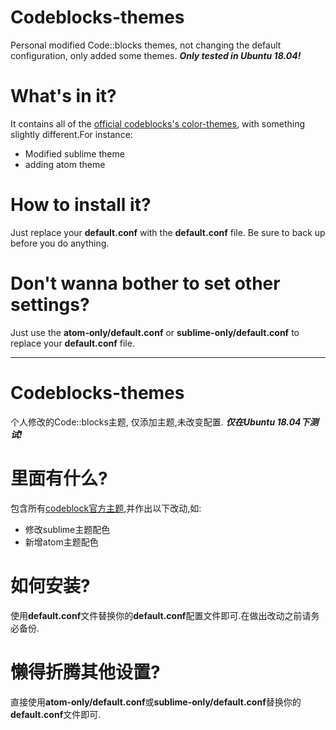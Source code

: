 # Codeblocks-themes
Personal modified Code::blocks themes, not changing the default configuration, only added some themes.
***Only tested in Ubuntu 18.04!***
# What's in it?
It contains all of the [official codeblocks's color-themes](http://wiki.codeblocks.org/index.php?title=Syntax_highlighting_custom_colour_themes), with something slightly different.For instance:
- Modified sublime theme
- adding atom theme
# How to install it?
Just replace your **default.conf** with the **default.conf** file. Be sure to back up before you do anything.
# Don't wanna bother to set other settings?
Just use the **atom-only/default.conf** or **sublime-only/default.conf** to replace your **default.conf** file.

---
# Codeblocks-themes
个人修改的Code::blocks主题, 仅添加主题,未改变配置.
***仅在Ubuntu 18.04下测试!***
# 里面有什么?
包含所有[codeblock官方主题](http://wiki.codeblocks.org/index.php?title=Syntax_highlighting_custom_colour_themes),并作出以下改动,如:
- 修改sublime主题配色
- 新增atom主题配色
# 如何安装?
使用**default.conf**文件替换你的**default.conf**配置文件即可.在做出改动之前请务必备份.
# 懒得折腾其他设置?
直接使用**atom-only/default.conf**或**sublime-only/default.conf**替换你的**default.conf**文件即可.
